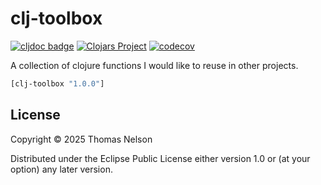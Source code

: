 # clj-toolbox
[![cljdoc badge](https://cljdoc.org/badge/org.clojars.tanelso2/clj-toolbox)](https://cljdoc.org/d/org.clojars.tanelso2/clj-toolbox)
[![Clojars Project](https://img.shields.io/clojars/v/org.clojars.tanelso2/clj-toolbox.svg)](https://clojars.org/org.clojars.tanelso2/clj-toolbox)
[![codecov](https://codecov.io/gh/tanelso2/clj-toolbox/branch/main/graph/badge.svg)](https://codecov.io/gh/tanelso2/clj-toolbox)

A collection of clojure functions I would like to reuse in other projects.

```clj
[clj-toolbox "1.0.0"]
```

## License

Copyright © 2025 Thomas Nelson

Distributed under the Eclipse Public License either version 1.0 or (at
your option) any later version.
